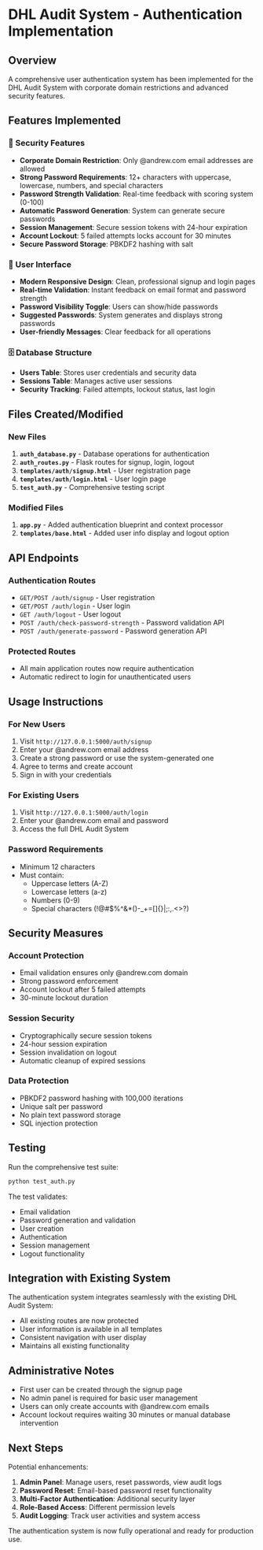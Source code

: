# DHL Audit System - Authentication Implementation

## Overview
A comprehensive user authentication system has been implemented for the DHL Audit System with corporate domain restrictions and advanced security features.

## Features Implemented

### 🔐 Security Features
- **Corporate Domain Restriction**: Only @andrew.com email addresses are allowed
- **Strong Password Requirements**: 12+ characters with uppercase, lowercase, numbers, and special characters
- **Password Strength Validation**: Real-time feedback with scoring system (0-100)
- **Automatic Password Generation**: System can generate secure passwords
- **Session Management**: Secure session tokens with 24-hour expiration
- **Account Lockout**: 5 failed attempts locks account for 30 minutes
- **Secure Password Storage**: PBKDF2 hashing with salt

### 📱 User Interface
- **Modern Responsive Design**: Clean, professional signup and login pages
- **Real-time Validation**: Instant feedback on email format and password strength
- **Password Visibility Toggle**: Users can show/hide passwords
- **Suggested Passwords**: System generates and displays strong passwords
- **User-friendly Messages**: Clear feedback for all operations

### 🗄️ Database Structure
- **Users Table**: Stores user credentials and security data
- **Sessions Table**: Manages active user sessions
- **Security Tracking**: Failed attempts, lockout status, last login

## Files Created/Modified

### New Files
1. **`auth_database.py`** - Database operations for authentication
2. **`auth_routes.py`** - Flask routes for signup, login, logout
3. **`templates/auth/signup.html`** - User registration page
4. **`templates/auth/login.html`** - User login page
5. **`test_auth.py`** - Comprehensive testing script

### Modified Files
1. **`app.py`** - Added authentication blueprint and context processor
2. **`templates/base.html`** - Added user info display and logout option

## API Endpoints

### Authentication Routes
- `GET/POST /auth/signup` - User registration
- `GET/POST /auth/login` - User login
- `GET /auth/logout` - User logout
- `POST /auth/check-password-strength` - Password validation API
- `POST /auth/generate-password` - Password generation API

### Protected Routes
- All main application routes now require authentication
- Automatic redirect to login for unauthenticated users

## Usage Instructions

### For New Users
1. Visit `http://127.0.0.1:5000/auth/signup`
2. Enter your @andrew.com email address
3. Create a strong password or use the system-generated one
4. Agree to terms and create account
5. Sign in with your credentials

### For Existing Users
1. Visit `http://127.0.0.1:5000/auth/login`
2. Enter your @andrew.com email and password
3. Access the full DHL Audit System

### Password Requirements
- Minimum 12 characters
- Must contain:
  - Uppercase letters (A-Z)
  - Lowercase letters (a-z)
  - Numbers (0-9)
  - Special characters (!@#$%^&*()-_+=[]{}|;:,.<>?)

## Security Measures

### Account Protection
- Email validation ensures only @andrew.com domain
- Strong password enforcement
- Account lockout after 5 failed attempts
- 30-minute lockout duration

### Session Security
- Cryptographically secure session tokens
- 24-hour session expiration
- Session invalidation on logout
- Automatic cleanup of expired sessions

### Data Protection
- PBKDF2 password hashing with 100,000 iterations
- Unique salt per password
- No plain text password storage
- SQL injection protection

## Testing

Run the comprehensive test suite:
```bash
python test_auth.py
```

The test validates:
- Email validation
- Password generation and validation
- User creation
- Authentication
- Session management
- Logout functionality

## Integration with Existing System

The authentication system integrates seamlessly with the existing DHL Audit System:
- All existing routes are now protected
- User information is available in all templates
- Consistent navigation with user display
- Maintains all existing functionality

## Administrative Notes

- First user can be created through the signup page
- No admin panel is required for basic user management
- Users can only create accounts with @andrew.com emails
- Account lockout requires waiting 30 minutes or manual database intervention

## Next Steps

Potential enhancements:
1. **Admin Panel**: Manage users, reset passwords, view audit logs
2. **Password Reset**: Email-based password reset functionality
3. **Multi-Factor Authentication**: Additional security layer
4. **Role-Based Access**: Different permission levels
5. **Audit Logging**: Track user activities and system access

The authentication system is now fully operational and ready for production use.

